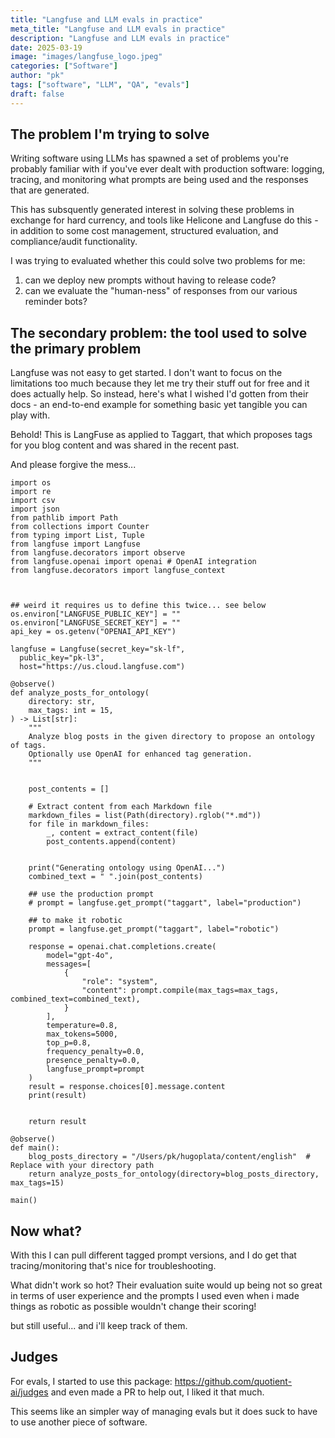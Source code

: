 ```yaml
---
title: "Langfuse and LLM evals in practice"
meta_title: "Langfuse and LLM evals in practice"
description: "Langfuse and LLM evals in practice"
date: 2025-03-19
image: "images/langfuse_logo.jpeg"
categories: ["Software"]
author: "pk"
tags: ["software", "LLM", "QA", "evals"]
draft: false
---
```


## The problem I'm trying to solve

Writing software using LLMs has spawned a set of problems you're probably familiar with if you've ever dealt with production software: logging, tracing, and monitoring what prompts are being used and the responses that are generated.

This has subsquently generated interest in solving these problems in exchange for hard currency, and tools like Helicone and Langfuse do this - in addition to some cost management, structured evaluation, and compliance/audit functionality.

I was trying to evaluated whether this could solve two problems for me:
1. can we deploy new prompts without having to release code?
2. can we evaluate the "human-ness" of responses from our various reminder bots?


## The secondary problem: the tool used to solve the primary problem

Langfuse was not easy to get started. I don't want to focus on the limitations too much because they let me try their stuff out for free and it does actually help. So instead, here's what I wished I'd gotten from their docs - an end-to-end example for something basic yet tangible you can play with.

Behold! This is LangFuse as applied to Taggart, that which proposes tags for you blog content and was shared in the recent past.

And please forgive the mess...



```
import os
import re
import csv
import json
from pathlib import Path
from collections import Counter
from typing import List, Tuple
from langfuse import Langfuse
from langfuse.decorators import observe
from langfuse.openai import openai # OpenAI integration
from langfuse.decorators import langfuse_context



## weird it requires us to define this twice... see below
os.environ["LANGFUSE_PUBLIC_KEY"] = ""
os.environ["LANGFUSE_SECRET_KEY"] = ""
api_key = os.getenv("OPENAI_API_KEY")

langfuse = Langfuse(secret_key="sk-lf",
  public_key="pk-l3",
  host="https://us.cloud.langfuse.com")

@observe()
def analyze_posts_for_ontology(
    directory: str, 
    max_tags: int = 15, 
) -> List[str]:
    """
    Analyze blog posts in the given directory to propose an ontology of tags.
    Optionally use OpenAI for enhanced tag generation.
    """


    post_contents = []

    # Extract content from each Markdown file
    markdown_files = list(Path(directory).rglob("*.md"))
    for file in markdown_files:
        _, content = extract_content(file)
        post_contents.append(content)
    

    print("Generating ontology using OpenAI...")
    combined_text = " ".join(post_contents)

    ## use the production prompt
    # prompt = langfuse.get_prompt("taggart", label="production")
 
    ## to make it robotic 
    prompt = langfuse.get_prompt("taggart", label="robotic")

    response = openai.chat.completions.create(
        model="gpt-4o",
        messages=[
            {
                "role": "system",
                "content": prompt.compile(max_tags=max_tags, combined_text=combined_text),
            }
        ],
        temperature=0.8,
        max_tokens=5000,
        top_p=0.8,
        frequency_penalty=0.0,
        presence_penalty=0.0,
        langfuse_prompt=prompt
    )
    result = response.choices[0].message.content
    print(result)


    return result

@observe()
def main():
    blog_posts_directory = "/Users/pk/hugoplata/content/english"  # Replace with your directory path
    return analyze_posts_for_ontology(directory=blog_posts_directory, max_tags=15)

main()
```

## Now what?

With this I can pull different tagged prompt versions, and I do get that tracing/monitoring that's nice for troubleshooting.

What didn't work so hot? Their evaluation suite would up being not so great in terms of user experience and the prompts I used even when i made things as robotic as possible wouldn't change their scoring!

but still useful... and i'll keep track of them.

## Judges

For evals, I started to use this package:
https://github.com/quotient-ai/judges
and even made a PR to help out, I liked it that much.

This seems like an simpler way of managing evals but it does suck to have to use another piece of software.

